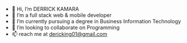 - 👋 Hi, I’m DERRICK KAMARA
- 👀 I’m a full stack web & mobile developer
- 🌱 I’m currently pursuing a degree in Business Information Technology
- 💞️ I’m looking to collaborate on Programming
- 📫 reach me at dericking01@gmail.com

<!---
dericking01/dericking01 is a ✨ special ✨ repository because its `README.md` (this file) appears on your GitHub profile.
You can click the Preview link to take a look at your changes.
--->
